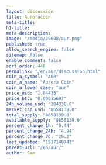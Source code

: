 ```yaml
---
layout: discussion
title: Auroracoin
meta-title: 
h1-title: 
meta-description: 
image: "/media/19608/aur.png"
published: true
allow_search_engine: false
sitemap: false
enable_comment: false
sort_order: 446
permalink: "/en/aur/discussion.html"
coin_a_symbol: "AUR"
coin_a_name: "Aurora Coin"
coin_a_lower_case: "aur"
price_usd: "1.84435"
price_btc: "0.00015697"
24h_volume_usd: "204338.0"
market_cap_usd: "8658139.0"
total_supply: "8658139.0"
available_supply: "8658139.0"
percent_change_1h: "0.44"
percent_change_24h: "4.94"
percent_change_7d: "29.2"
last_updated: "1517140742"
parent-url: "/en/aur/"
author: Sam
---
```


